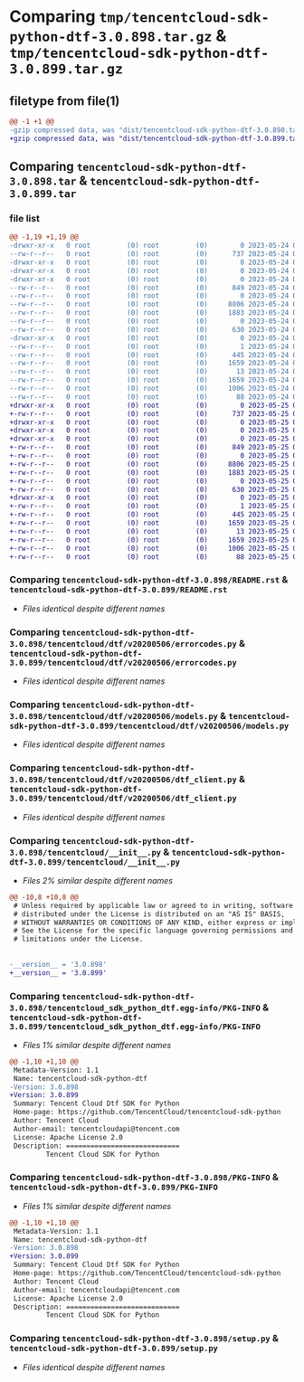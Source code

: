 # Comparing `tmp/tencentcloud-sdk-python-dtf-3.0.898.tar.gz` & `tmp/tencentcloud-sdk-python-dtf-3.0.899.tar.gz`

## filetype from file(1)

```diff
@@ -1 +1 @@
-gzip compressed data, was "dist/tencentcloud-sdk-python-dtf-3.0.898.tar", last modified: Wed May 24 01:55:54 2023, max compression
+gzip compressed data, was "dist/tencentcloud-sdk-python-dtf-3.0.899.tar", last modified: Thu May 25 00:25:26 2023, max compression
```

## Comparing `tencentcloud-sdk-python-dtf-3.0.898.tar` & `tencentcloud-sdk-python-dtf-3.0.899.tar`

### file list

```diff
@@ -1,19 +1,19 @@
-drwxr-xr-x   0 root         (0) root         (0)        0 2023-05-24 01:55:54.000000 tencentcloud-sdk-python-dtf-3.0.898/
--rw-r--r--   0 root         (0) root         (0)      737 2023-05-24 01:55:54.000000 tencentcloud-sdk-python-dtf-3.0.898/README.rst
-drwxr-xr-x   0 root         (0) root         (0)        0 2023-05-24 01:55:54.000000 tencentcloud-sdk-python-dtf-3.0.898/tencentcloud/
-drwxr-xr-x   0 root         (0) root         (0)        0 2023-05-24 01:55:54.000000 tencentcloud-sdk-python-dtf-3.0.898/tencentcloud/dtf/
-drwxr-xr-x   0 root         (0) root         (0)        0 2023-05-24 01:55:54.000000 tencentcloud-sdk-python-dtf-3.0.898/tencentcloud/dtf/v20200506/
--rw-r--r--   0 root         (0) root         (0)      849 2023-05-24 01:55:54.000000 tencentcloud-sdk-python-dtf-3.0.898/tencentcloud/dtf/v20200506/errorcodes.py
--rw-r--r--   0 root         (0) root         (0)        0 2023-05-24 01:55:54.000000 tencentcloud-sdk-python-dtf-3.0.898/tencentcloud/dtf/v20200506/__init__.py
--rw-r--r--   0 root         (0) root         (0)     8806 2023-05-24 01:55:54.000000 tencentcloud-sdk-python-dtf-3.0.898/tencentcloud/dtf/v20200506/models.py
--rw-r--r--   0 root         (0) root         (0)     1883 2023-05-24 01:55:54.000000 tencentcloud-sdk-python-dtf-3.0.898/tencentcloud/dtf/v20200506/dtf_client.py
--rw-r--r--   0 root         (0) root         (0)        0 2023-05-24 01:55:54.000000 tencentcloud-sdk-python-dtf-3.0.898/tencentcloud/dtf/__init__.py
--rw-r--r--   0 root         (0) root         (0)      630 2023-05-24 01:55:54.000000 tencentcloud-sdk-python-dtf-3.0.898/tencentcloud/__init__.py
-drwxr-xr-x   0 root         (0) root         (0)        0 2023-05-24 01:55:54.000000 tencentcloud-sdk-python-dtf-3.0.898/tencentcloud_sdk_python_dtf.egg-info/
--rw-r--r--   0 root         (0) root         (0)        1 2023-05-24 01:55:54.000000 tencentcloud-sdk-python-dtf-3.0.898/tencentcloud_sdk_python_dtf.egg-info/dependency_links.txt
--rw-r--r--   0 root         (0) root         (0)      445 2023-05-24 01:55:54.000000 tencentcloud-sdk-python-dtf-3.0.898/tencentcloud_sdk_python_dtf.egg-info/SOURCES.txt
--rw-r--r--   0 root         (0) root         (0)     1659 2023-05-24 01:55:54.000000 tencentcloud-sdk-python-dtf-3.0.898/tencentcloud_sdk_python_dtf.egg-info/PKG-INFO
--rw-r--r--   0 root         (0) root         (0)       13 2023-05-24 01:55:54.000000 tencentcloud-sdk-python-dtf-3.0.898/tencentcloud_sdk_python_dtf.egg-info/top_level.txt
--rw-r--r--   0 root         (0) root         (0)     1659 2023-05-24 01:55:54.000000 tencentcloud-sdk-python-dtf-3.0.898/PKG-INFO
--rw-r--r--   0 root         (0) root         (0)     1006 2023-05-24 01:55:54.000000 tencentcloud-sdk-python-dtf-3.0.898/setup.py
--rw-r--r--   0 root         (0) root         (0)       88 2023-05-24 01:55:54.000000 tencentcloud-sdk-python-dtf-3.0.898/setup.cfg
+drwxr-xr-x   0 root         (0) root         (0)        0 2023-05-25 00:25:26.000000 tencentcloud-sdk-python-dtf-3.0.899/
+-rw-r--r--   0 root         (0) root         (0)      737 2023-05-25 00:25:26.000000 tencentcloud-sdk-python-dtf-3.0.899/README.rst
+drwxr-xr-x   0 root         (0) root         (0)        0 2023-05-25 00:25:26.000000 tencentcloud-sdk-python-dtf-3.0.899/tencentcloud/
+drwxr-xr-x   0 root         (0) root         (0)        0 2023-05-25 00:25:26.000000 tencentcloud-sdk-python-dtf-3.0.899/tencentcloud/dtf/
+drwxr-xr-x   0 root         (0) root         (0)        0 2023-05-25 00:25:26.000000 tencentcloud-sdk-python-dtf-3.0.899/tencentcloud/dtf/v20200506/
+-rw-r--r--   0 root         (0) root         (0)      849 2023-05-25 00:25:26.000000 tencentcloud-sdk-python-dtf-3.0.899/tencentcloud/dtf/v20200506/errorcodes.py
+-rw-r--r--   0 root         (0) root         (0)        0 2023-05-25 00:25:26.000000 tencentcloud-sdk-python-dtf-3.0.899/tencentcloud/dtf/v20200506/__init__.py
+-rw-r--r--   0 root         (0) root         (0)     8806 2023-05-25 00:25:26.000000 tencentcloud-sdk-python-dtf-3.0.899/tencentcloud/dtf/v20200506/models.py
+-rw-r--r--   0 root         (0) root         (0)     1883 2023-05-25 00:25:26.000000 tencentcloud-sdk-python-dtf-3.0.899/tencentcloud/dtf/v20200506/dtf_client.py
+-rw-r--r--   0 root         (0) root         (0)        0 2023-05-25 00:25:26.000000 tencentcloud-sdk-python-dtf-3.0.899/tencentcloud/dtf/__init__.py
+-rw-r--r--   0 root         (0) root         (0)      630 2023-05-25 00:25:26.000000 tencentcloud-sdk-python-dtf-3.0.899/tencentcloud/__init__.py
+drwxr-xr-x   0 root         (0) root         (0)        0 2023-05-25 00:25:26.000000 tencentcloud-sdk-python-dtf-3.0.899/tencentcloud_sdk_python_dtf.egg-info/
+-rw-r--r--   0 root         (0) root         (0)        1 2023-05-25 00:25:26.000000 tencentcloud-sdk-python-dtf-3.0.899/tencentcloud_sdk_python_dtf.egg-info/dependency_links.txt
+-rw-r--r--   0 root         (0) root         (0)      445 2023-05-25 00:25:26.000000 tencentcloud-sdk-python-dtf-3.0.899/tencentcloud_sdk_python_dtf.egg-info/SOURCES.txt
+-rw-r--r--   0 root         (0) root         (0)     1659 2023-05-25 00:25:26.000000 tencentcloud-sdk-python-dtf-3.0.899/tencentcloud_sdk_python_dtf.egg-info/PKG-INFO
+-rw-r--r--   0 root         (0) root         (0)       13 2023-05-25 00:25:26.000000 tencentcloud-sdk-python-dtf-3.0.899/tencentcloud_sdk_python_dtf.egg-info/top_level.txt
+-rw-r--r--   0 root         (0) root         (0)     1659 2023-05-25 00:25:26.000000 tencentcloud-sdk-python-dtf-3.0.899/PKG-INFO
+-rw-r--r--   0 root         (0) root         (0)     1006 2023-05-25 00:25:26.000000 tencentcloud-sdk-python-dtf-3.0.899/setup.py
+-rw-r--r--   0 root         (0) root         (0)       88 2023-05-25 00:25:26.000000 tencentcloud-sdk-python-dtf-3.0.899/setup.cfg
```

### Comparing `tencentcloud-sdk-python-dtf-3.0.898/README.rst` & `tencentcloud-sdk-python-dtf-3.0.899/README.rst`

 * *Files identical despite different names*

### Comparing `tencentcloud-sdk-python-dtf-3.0.898/tencentcloud/dtf/v20200506/errorcodes.py` & `tencentcloud-sdk-python-dtf-3.0.899/tencentcloud/dtf/v20200506/errorcodes.py`

 * *Files identical despite different names*

### Comparing `tencentcloud-sdk-python-dtf-3.0.898/tencentcloud/dtf/v20200506/models.py` & `tencentcloud-sdk-python-dtf-3.0.899/tencentcloud/dtf/v20200506/models.py`

 * *Files identical despite different names*

### Comparing `tencentcloud-sdk-python-dtf-3.0.898/tencentcloud/dtf/v20200506/dtf_client.py` & `tencentcloud-sdk-python-dtf-3.0.899/tencentcloud/dtf/v20200506/dtf_client.py`

 * *Files identical despite different names*

### Comparing `tencentcloud-sdk-python-dtf-3.0.898/tencentcloud/__init__.py` & `tencentcloud-sdk-python-dtf-3.0.899/tencentcloud/__init__.py`

 * *Files 2% similar despite different names*

```diff
@@ -10,8 +10,8 @@
 # Unless required by applicable law or agreed to in writing, software
 # distributed under the License is distributed on an "AS IS" BASIS,
 # WITHOUT WARRANTIES OR CONDITIONS OF ANY KIND, either express or implied.
 # See the License for the specific language governing permissions and
 # limitations under the License.
 
 
-__version__ = '3.0.898'
+__version__ = '3.0.899'
```

### Comparing `tencentcloud-sdk-python-dtf-3.0.898/tencentcloud_sdk_python_dtf.egg-info/PKG-INFO` & `tencentcloud-sdk-python-dtf-3.0.899/tencentcloud_sdk_python_dtf.egg-info/PKG-INFO`

 * *Files 1% similar despite different names*

```diff
@@ -1,10 +1,10 @@
 Metadata-Version: 1.1
 Name: tencentcloud-sdk-python-dtf
-Version: 3.0.898
+Version: 3.0.899
 Summary: Tencent Cloud Dtf SDK for Python
 Home-page: https://github.com/TencentCloud/tencentcloud-sdk-python
 Author: Tencent Cloud
 Author-email: tencentcloudapi@tencent.com
 License: Apache License 2.0
 Description: ============================
         Tencent Cloud SDK for Python
```

### Comparing `tencentcloud-sdk-python-dtf-3.0.898/PKG-INFO` & `tencentcloud-sdk-python-dtf-3.0.899/PKG-INFO`

 * *Files 1% similar despite different names*

```diff
@@ -1,10 +1,10 @@
 Metadata-Version: 1.1
 Name: tencentcloud-sdk-python-dtf
-Version: 3.0.898
+Version: 3.0.899
 Summary: Tencent Cloud Dtf SDK for Python
 Home-page: https://github.com/TencentCloud/tencentcloud-sdk-python
 Author: Tencent Cloud
 Author-email: tencentcloudapi@tencent.com
 License: Apache License 2.0
 Description: ============================
         Tencent Cloud SDK for Python
```

### Comparing `tencentcloud-sdk-python-dtf-3.0.898/setup.py` & `tencentcloud-sdk-python-dtf-3.0.899/setup.py`

 * *Files identical despite different names*

